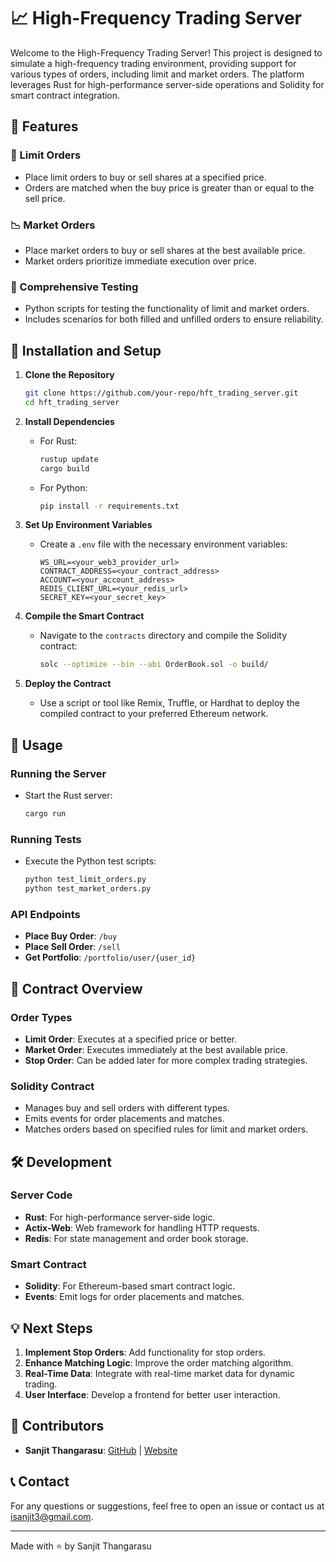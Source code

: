 # 📈 High-Frequency Trading Server

Welcome to the High-Frequency Trading Server! This project is designed to simulate a high-frequency trading environment, providing support for various types of orders, including limit and market orders. The platform leverages Rust for high-performance server-side operations and Solidity for smart contract integration. 

## 🚀 Features

### 🛒 Limit Orders
- Place limit orders to buy or sell shares at a specified price.
- Orders are matched when the buy price is greater than or equal to the sell price.

### 📉 Market Orders
- Place market orders to buy or sell shares at the best available price.
- Market orders prioritize immediate execution over price.

### 🧪 Comprehensive Testing
- Python scripts for testing the functionality of limit and market orders.
- Includes scenarios for both filled and unfilled orders to ensure reliability.

## 🔧 Installation and Setup

1. **Clone the Repository**
    ```bash
    git clone https://github.com/your-repo/hft_trading_server.git
    cd hft_trading_server
    ```

2. **Install Dependencies**
    - For Rust:
        ```bash
        rustup update
        cargo build
        ```
    - For Python:
        ```bash
        pip install -r requirements.txt
        ```

3. **Set Up Environment Variables**
    - Create a `.env` file with the necessary environment variables:
        ```env
        WS_URL=<your_web3_provider_url>
        CONTRACT_ADDRESS=<your_contract_address>
        ACCOUNT=<your_account_address>
        REDIS_CLIENT_URL=<your_redis_url>
        SECRET_KEY=<your_secret_key>
        ```

4. **Compile the Smart Contract**
    - Navigate to the `contracts` directory and compile the Solidity contract:
        ```bash
        solc --optimize --bin --abi OrderBook.sol -o build/
        ```

5. **Deploy the Contract**
    - Use a script or tool like Remix, Truffle, or Hardhat to deploy the compiled contract to your preferred Ethereum network.

## 📝 Usage

### Running the Server
- Start the Rust server:
    ```bash
    cargo run
    ```

### Running Tests
- Execute the Python test scripts:
    ```bash
    python test_limit_orders.py
    python test_market_orders.py
    ```

### API Endpoints
- **Place Buy Order**: `/buy`
- **Place Sell Order**: `/sell`
- **Get Portfolio**: `/portfolio/user/{user_id}`

## 📄 Contract Overview

### Order Types
- **Limit Order**: Executes at a specified price or better.
- **Market Order**: Executes immediately at the best available price.
- **Stop Order**: Can be added later for more complex trading strategies.

### Solidity Contract
- Manages buy and sell orders with different types.
- Emits events for order placements and matches.
- Matches orders based on specified rules for limit and market orders.

## 🛠️ Development

### Server Code
- **Rust**: For high-performance server-side logic.
- **Actix-Web**: Web framework for handling HTTP requests.
- **Redis**: For state management and order book storage.

### Smart Contract
- **Solidity**: For Ethereum-based smart contract logic.
- **Events**: Emit logs for order placements and matches.

## 💡 Next Steps

1. **Implement Stop Orders**: Add functionality for stop orders.
2. **Enhance Matching Logic**: Improve the order matching algorithm.
3. **Real-Time Data**: Integrate with real-time market data for dynamic trading.
4. **User Interface**: Develop a frontend for better user interaction.

## 👥 Contributors
- **Sanjit Thangarasu**: [GitHub](https://github.com/isanjit3) | [Website](https://sanjit.app)

## 📞 Contact
For any questions or suggestions, feel free to open an issue or contact us at [isanjit3@gmail.com](mailto:isanjit3@gmail.com).

---

Made with ⭐️ by Sanjit Thangarasu

